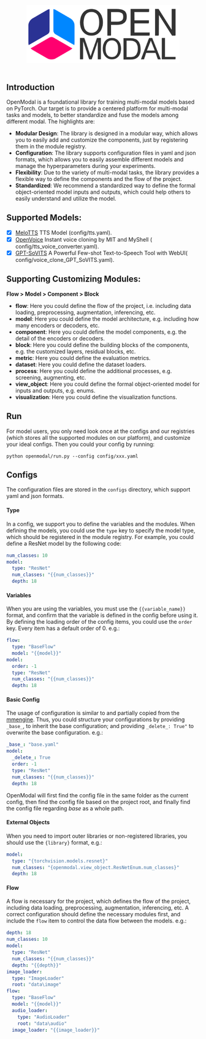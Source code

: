 <div align="center">
  <img src="res/logo.png" width="400"/>
  <div>&nbsp;</div>
</div>

## Introduction

OpenModal is a foundational library for training multi-modal models based on PyTorch. 
Our target is to provide a centered platform for multi-modal tasks and models, 
to better standardize and fuse the models among different modal.
The highlights are:

- **Modular Design**: The library is designed in a modular way, which allows you to easily add and customize the
  components, just by registering them in the module registry.
- **Configuration**: The library supports configuration files in yaml and json formats, which allows you to easily
  assemble different models and manage the hyperparameters during your experiments.
- **Flexibility**: Due to the variety of multi-modal tasks, the library provides a flexible way to define the components
  and the flow of the project.
- **Standardized**: We recommend a standardized way to define the formal object-oriented model inputs and outputs, which
  could help others to easily understand and utilize the model.

## Supported Models:

- [x] [MeloTTS](https://github.com/myshell-ai/MeloTTS) TTS Model (config/tts.yaml).
- [x] [OpenVoice](https://github.com/myshell-ai/OpenVoice) Instant voice cloning by MIT and MyShell (
  config/tts_voice_converter.yaml).
- [x] [GPT-SoVITS](https://github.com/RVC-Boss/GPT-SoVITS) A Powerful Few-shot Text-to-Speech Tool with WebUI(
  config/voice_clone_GPT_SoVITS.yaml).

## Supporting Customizing Modules:

**Flow > Model > Component > Block**

- **flow**: Here you could define the flow of the project, i.e. including data loading, preprocessing, augmentation,
  inferencing, etc.
- **model**: Here you could define the model architecture, e.g. including how many encoders or decoders, etc.
- **component**: Here you could define the model components, e.g. the detail of the encoders or decoders.
- **block**: Here you could define the building blocks of the components, e.g. the customized layers, residual blocks, etc.
- **metric**: Here you could define the evaluation metrics.
- **dataset**: Here you could define the dataset loaders.
- **process**: Here you could define the additional processes, e.g. screening, augmenting, etc.
- **view_object**: Here you could define the formal object-oriented model for inputs and outputs, e.g. enums.
- **visualization**: Here you could define the visualization functions.


## Run
For model users, you only need look once at the configs and our registries (which stores all the supported modules on our platform),
and customize your ideal configs. Then you could your config by running:
```shell
python openmodal/run.py --config config/xxx.yaml
```


## Configs

The configuration files are stored in the `configs` directory, which support yaml and json formats.

#### Type

In a config, we support you to define the variables and the modules.
When defining the models, you could use the `type` key to specify the model type, which should be registered in the
module registry.
For example, you could define a ResNet model by the following code:

```yaml
num_classes: 10
model:
  type: "ResNet"
  num_classes: "{{num_classes}}"
  depth: 18
```

#### Variables

When you are using the variables, you must use the `{{variable_name}}` format,
and confirm that the variable is defined in the config before using it.
By defining the loading order of the config items, you could use the `order` key.
Every item has a default order of 0.
e.g.:

```yaml
flow:
  type: "BaseFlow"
  model: "{{model}}"
model:
  order: -1
  type: "ResNet"
  num_classes: "{{num_classes}}"
  depth: 18
```

#### Basic Config

The usage of configuration is similar to and partially copied from
the [mmengine](https://github.com/open-mmlab/mmengine/tree/main).
Thus, you could structure your configurations by providing `_base_`, to inherit the base configuration; and providing
`_delete_: True"` to overwrite the base configuration.
e.g.:

```yaml
_base_: "base.yaml"
model:
  _delete_: True
  order: -1
  type: "ResNet"
  num_classes: "{{num_classes}}"
  depth: 18
```

OpenModal will first find the config file in the same folder as the current config,
then find the config file based on the project root,
and finally find the config file regarding _base_ as a whole path.

#### External Objects

When you need to import outer libraries or non-registered libraries, you should use the `{library}` format, e.g.:

```yaml
model:
  type: "{torchvision.models.resnet}"
  num_classes: "{openmodal.view_object.ResNetEnum.num_classes}"
  depth: 18
```

#### Flow

A flow is necessary for the project, which defines the flow of the project, including data loading, preprocessing,
augmentation, inferencing, etc.
A correct configuration should define the necessary modules first, and include the `flow` item to control the data flow
between the models.
e.g.:

```yaml
depth: 18
num_classes: 10
model:
  type: "ResNet"
  num_classes: "{{num_classes}}"
  depth: "{{depth}}"
image_loader:
  type: "ImageLoader"
  root: "data\image"
flow:
  type: "BaseFlow"
  model: "{{model}}"
  audio_loader:
    type: "AudioLoader"
    root: "data\audio"
  image_loader: "{{image_loader}}"
```
